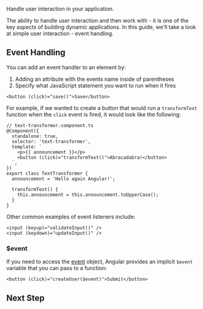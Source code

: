 <docs-decorative-header title="Handling User Interaction" imgSrc="adev/src/assets/images/overview.svg"> <!-- markdownlint-disable-line -->
Handle user interaction in your application.
</docs-decorative-header>

The ability to handle user interaction and then work with - it is one of the key aspects of building dynamic applications. In this guide, we'll take a look at simple user interaction - event handling.

## Event Handling

You can add an event handler to an element by:

1. Adding an attribute with the events name inside of parentheses
2. Specify what JavaScript statement you want to run when it fires

```angular-html
<button (click)="save()">Save</button>
```

For example, if we wanted to create a button that would run a `transformText` function when the `click` event is fired, it would look like the following:

```angular-ts
// text-transformer.component.ts
@Component({
  standalone: true,
  selector: 'text-transformer',
  template: `
    <p>{{ announcement }}</p>
    <button (click)="transformText()">Abracadabra!</button>
  `,
})
export class TextTransformer {
  announcement = 'Hello again Angular!';

  transformText() {
    this.announcement = this.announcement.toUpperCase();
  }
}
```

Other common examples of event listeners include:

```angular-html
<input (keyup)="validateInput()" />
<input (keydown)="updateInput()" />
```


### $event

If you need to access the [event](https://developer.mozilla.org/docs/Web/API/Event) object, Angular provides an implicit `$event` variable that you can pass to a function:

```angular-html
<button (click)="createUser($event)">Submit</button>
```

## Next Step

<docs-pill-row>
  <docs-pill title="Sharing Logic" href="essentials/sharing-logic" />
</docs-pill-row>
